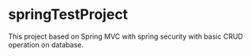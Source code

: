 # springTestProject
This project based on Spring MVC with spring security with basic CRUD operation on database.
